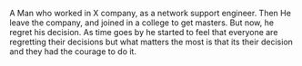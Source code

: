 A Man who worked in X company, as a network support engineer. Then He leave the company, and joined in a college to get masters. But now, he regret his decision. As time goes by he started to feel that everyone are regretting their decisions but what matters the most is that its their decision and they had the courage to do it.
